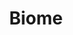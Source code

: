 ---
git: https://github.com/biomejs/biome
logohandle: biomejsdev
sort: biomejs
title: Biome
twitter: https://x.com/biomejs
website: https://biomejs.dev/
youtube: https://youtube.com/@Biomejs
---